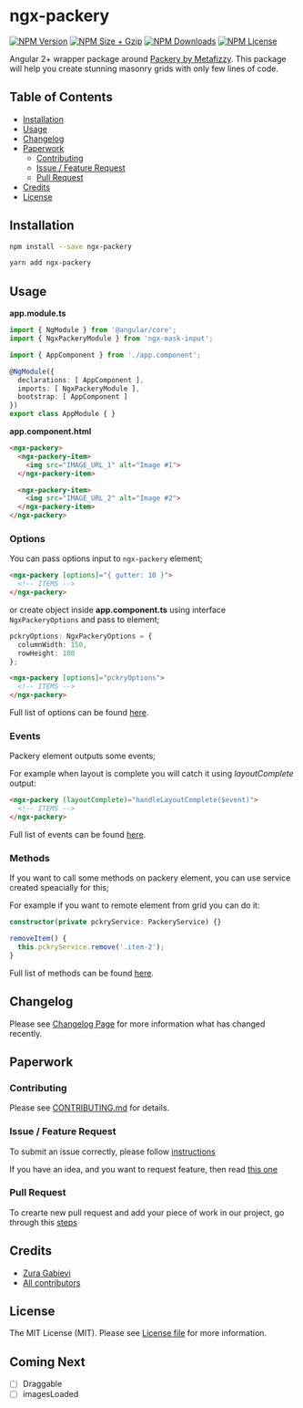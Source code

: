 # ngx-packery

[![NPM Version](https://img.shields.io/npm/v/ngx-packery.svg?style=flat-square)](https://www.npmjs.com/package/ngx-packery)
[![NPM Size + Gzip](https://img.shields.io/bundlephobia/minzip/ngx-packery.svg?style=flat-square)](https://www.npmjs.com/package/ngx-packery)
[![NPM Downloads](https://img.shields.io/npm/dt/ngx-packery.svg?style=flat-square)](https://www.npmjs.com/package/ngx-packery)
[![NPM License](https://img.shields.io/npm/l/ngx-packery.svg?style=flat-square)](https://www.npmjs.com/package/ngx-packery)

Angular 2+ wrapper package around [Packery by Metafizzy](https://packery.metafizzy.co/). This package will help you create stunning masonry grids with only few lines of code.

## Table of Contents
- [Installation](#installation)
- [Usage](#usage)
- [Changelog](#changelog)
- [Paperwork](#paperwork)
  - [Contributing](#contributing)
  - [Issue / Feature Request](#issue--feature-request)
  - [Pull Request](#pull-request)
- [Credits](#credits)
- [License](#license)

## Installation

```bash
npm install --save ngx-packery
```

```bash
yarn add ngx-packery
```

## Usage

**app.module.ts**

```ts
import { NgModule } from '@angular/core';
import { NgxPackeryModule } from 'ngx-mask-input';

import { AppComponent } from './app.component';

@NgModule({
  declarations: [ AppComponent ],
  imports: [ NgxPackeryModule ],
  bootstrap: [ AppComponent ]
})
export class AppModule { }
```

**app.component.html**

```html
<ngx-packery>
  <ngx-packery-item>
    <img src="IMAGE_URL_1" alt="Image #1">
  </ngx-packery-item>

  <ngx-packery-item>
    <img src="IMAGE_URL_2" alt="Image #2">
  </ngx-packery-item>
</ngx-packery>
```

### Options

You can pass options input to `ngx-packery` element;

```html
<ngx-packery [options]="{ gutter: 10 }">
  <!-- ITEMS -->
</ngx-packery>
```

or create object inside **app.component.ts** using interface `NgxPackeryOptions` and pass to element;

```ts
pckryOptions: NgxPackeryOptions = {
  columnWidth: 150,
  rowHeight: 100
};
```

```html
<ngx-packery [options]="pckryOptions">
  <!-- ITEMS -->
</ngx-packery>
```

Full list of options can be found [here](https://packery.metafizzy.co/options.html).

### Events

Packery element outputs some events;

For example when layout is complete you will catch it using *layoutComplete* output:

```html
<ngx-packery (layoutComplete)="handleLayoutComplete($event)">
  <!-- ITEMS -->
</ngx-packery>
```

Full list of events can be found [here](https://packery.metafizzy.co/events.html).

### Methods

If you want to call some methods on packery element, you can use service created speacially for this;

For example if you want to remote element from grid you can do it:

```ts
constructor(private pckryService: PackeryService) {}

removeItem() {
  this.pckryService.remove('.item-2');
}
```

Full list of methods can be found [here](https://packery.metafizzy.co/methods.html).

## Changelog

Please see [Changelog Page](https://github.com/zgabievi/ngx-packery/releases) for more information what has changed recently.

## Paperwork

### Contributing

Please see [CONTRIBUTING.md](https://github.com/zgabievi/ngx-packery/blob/master/CONTRIBUTING.md) for details.

### Issue / Feature Request

To submit an issue correctly, please follow [instructions](https://github.com/zgabievi/ngx-packery/blob/master/.github/ISSUE_TEMPLATE.md#bug-report)

If you have an idea, and you want to request feature, then read [this one](https://github.com/zgabievi/ngx-packery/blob/master/.github/ISSUE_TEMPLATE.md#feature-request)

### Pull Request

To crearte new pull request and add your piece of work in our project, go through this [steps](https://github.com/zgabievi/ngx-packery/blob/master/.github/PULL_REQUEST_TEMPLATE.md)

## Credits

- [Zura Gabievi](https://github.com/zgabievi)
- [All contributors](https://github.com/zgabievi/ngx-packery/graphs/contributors)

## License

The MIT License (MIT). Please see [License file](https://github.com/zgabievi/ngx-packery/blob/master/LICENSE) for more information.

## Coming Next
- [ ] Draggable
- [ ] imagesLoaded

